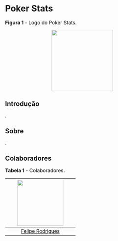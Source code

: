 # Poker Stats

<font size="3"><p style="text-align: left">**Figura 1** - Logo do Poker Stats.</p></font>

<div align="center">
    <img src="<path>" width="200px">
</div>

## Introdução


.

## Sobre

.

## Colaboradores

<font size="3"><p style="text-align: left">**Tabela 1** - Colaboradores.</p></font>

|  |  | <img src="https://github.com/felipeJRdev.pngg" width="150px"> |  |  |
| :-------------------------------------------------------: | :-------------------------------------------------------: | :----------------------------------------------------------: | :-------------------------------------------------------------: | :------------------------------------------------------------: |
|           |               |      [Felipe Rodrigues](https://github.com/felipeJRdev)      |        |               |
